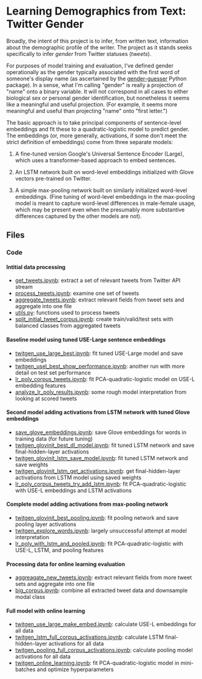# Learning Demographics from Text: Twitter Gender

Broadly, the intent of this project is to infer, from written text, information about the demographic profile of the writer.  The project as it stands seeks specifically to infer _gender_ from Twitter statuses (_tweets_).  

For purposes of model training and evaluation, I've defined gender operationally as the gender typically associated with the first word of someone's display name (as ascertained by the [gender-guesser](https://pypi.org/project/gender-guesser/) Python package).  In a sense, what I'm calling "gender" is really a projection of "name" onto a binary variable.  It will not correspond in all cases to either biological sex or personal gender identification, but nonetheless it seems like a meaningful and useful projection.  (For example, it seems more meaningful and useful than projecting "name" onto "first letter.")

The basic approach is to take principal components of sentence-level embeddings and fit these to a quadratic-logistic model to predict gender.  The embeddings (or, more generally, activations, if some don't meet the strict definition of embeddings) come from three separate models: 

1. A fine-tuned version Google's Universal Sentence Encoder (Large), which uses a transformer-based approach to embed sentences.

2. An LSTM network built on word-level embeddings initialized with Glove vectors pre-trained on Twitter.

3. A simple max-pooling network built on similarly initialized word-level embeddings. (Fine tuning of word-level embeddings in the max-pooling model is meant to capture word-level differences in male-female usage, which may be present even when the presumably more substantive differences captured by the other models are not).

## Files

### Code

#### Intitial data processing
- [get_tweets.ipynb](https://nbviewer.jupyter.org/github/andyharless/twit_demog/blob/master/code/get_tweets.ipynb): extract a set of relevant tweets from Twitter API stream
- [process_tweets.ipynb](https://nbviewer.jupyter.org/github/andyharless/twit_demog/blob/master/code/process_tweets.ipynb): examine one set of tweets
- [aggregate_tweets.ipynb](https://nbviewer.jupyter.org/github/andyharless/twit_demog/blob/master/code/aggregate_tweets.ipynb): extract relevant fields from tweet sets and aggregate into one file
- [utils.py](https://github.com/andyharless/twit_demog/blob/master/code/utils.py): functions used to process tweets
- [split_initial_tweet_corpus.ipynb](https://nbviewer.jupyter.org/github/andyharless/twit_demog/blob/master/code/split_initial_tweet_corpus.ipynb): create train/valid/test sets with balanced classes from aggregated tweets 

#### Baseline model using tuned USE-Large sentence embeddings
- [twitgen_use_large_best.ipynb](https://nbviewer.jupyter.org/github/andyharless/twit_demog/blob/master/code/twitgen_use_large_best.ipynb): fit tuned USE-Large model and save embeddings
- [twitgen_usel_best_show_performance.ipynb](https://nbviewer.jupyter.org/github/andyharless/twit_demog/blob/master/code/twitgen_usel_best_show_performance.ipynb): another run with more detail on test set performance
- [lr_poly_corpus_tweets.ipynb](https://nbviewer.jupyter.org/github/andyharless/twit_demog/blob/master/code/lr_poly_corpus_tweets.ipynb): fit PCA-quadratic-logistic model on USE-L embedding features
- [analyze_lr_poly_results.ipynb](https://nbviewer.jupyter.org/github/andyharless/twit_demog/blob/master/code/analyze_lr_poly_results.ipynb): some rough model interpretation from looking at scored tweets

#### Second model adding activations from LSTM network with tuned Glove embeddings
- [save_glove_embeddings.ipynb](https://nbviewer.jupyter.org/github/andyharless/twit_demog/blob/master/code/save_glove_embeddings.ipynb): save Glove embeddings for words in training data (for future tuning)
- [twitgen_glovinit_best_dl_model.ipynb](https://nbviewer.jupyter.org/github/andyharless/twit_demog/blob/master/code/twitgen_glovinit_best_dl_model.ipynb): fit tuned LSTM network and save final-hidden-layer activations
- [twitgen_glovinit_lstm_save_model.ipynb](https://nbviewer.jupyter.org/github/andyharless/twit_demog/blob/master/code/twitgen_glovinit_lstm_save_model.ipynb): fit tuned LSTM network and save weights
- [twitgen_glovinit_lstm_get_activations.ipynb](https://nbviewer.jupyter.org/github/andyharless/twit_demog/blob/master/code/twitgen_glovinit_lstm_get_activations.ipynb): get final-hidden-layer activations from LSTM model using saved weights
- [lr_poly_corpus_tweets_try_add_lstm.ipynb](https://nbviewer.jupyter.org/github/andyharless/twit_demog/blob/master/code/lr_poly_corpus_tweets_try_add_lstm.ipynb): fit PCA-quadratic-logistic with USE-L embeddings and LSTM activations

#### Complete model adding activations from max-pooling network
- [twitgen_glovinit_best_pooling.ipynb](https://nbviewer.jupyter.org/github/andyharless/twit_demog/blob/master/code/twitgen_glovinit_best_pooling.ipynb): fit pooling network and save pooling layer activations
- [twitgen_explore_words.ipynb](https://nbviewer.jupyter.org/github/andyharless/twit_demog/blob/master/code/twitgen_explore_words.ipynb): largely unsuccessful attempt at model interpretation
- [lr_poly_with_lstm_and_pooled.ipynb](https://nbviewer.jupyter.org/github/andyharless/twit_demog/blob/master/code/lr_poly_with_lstm_and_pooled.ipynb): fit PCA-quadratic-logistic with USE-L, LSTM, and pooling features

#### Processing data for online learning evaluation
- [aggreagate_new_tweets.ipynb](https://nbviewer.jupyter.org/github/andyharless/twit_demog/blob/master/code/aggreagate_new_tweets.ipynb): extract relevant fields from more tweet sets and aggregate into one file
- [big_corpus.ipynb](https://nbviewer.jupyter.org/github/andyharless/twit_demog/blob/master/code/big_corpus.ipynb): combine all extracted tweet data and downsample modal class

#### Full model with online learning
- [twitgen_use_large_make_embed.ipynb](https://nbviewer.jupyter.org/github/andyharless/twit_demog/blob/master/code/twitgen_use_large_make_embed.ipynb): calculate USE-L embeddings for all data
- [twitgen_lstm_full_corpus_activations.ipynb](https://nbviewer.jupyter.org/github/andyharless/twit_demog/blob/master/code/twitgen_lstm_full_corpus_activations.ipynb): calculate LSTM final-hidden-layer activations for all data
- [twitgen_pooling_full_corpus_activations.ipynb](https://nbviewer.jupyter.org/github/andyharless/twit_demog/blob/master/code/twitgen_pooling_full_corpus_activations.ipynb): calculate pooling model activations for all data
- [twitgen_online_learning.ipynb](https://nbviewer.jupyter.org/github/andyharless/twit_demog/blob/master/code/twitgen_online_learning.ipynb): fit PCA-quadratic-logistic model in mini-batches and optimize hyperparameters
